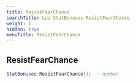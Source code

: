 ```yaml
---
title: ResistFearChance
searchTitle: Lua StatBonuses ResistFearChance
weight: 1
hidden: true
menuTitle: ResistFearChance
---
```

## ResistFearChance
```lua
StatBonuses:ResistFearChance(); -- number
```